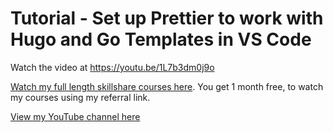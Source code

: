 # Tutorial - Set up Prettier to work with Hugo and Go Templates in VS Code

Watch the video at <https://youtu.be/1L7b3dm0j9o>

[Watch my full length skillshare courses here](https://www.skillshare.com/r/user/sean_emerson?gr_tch_ref=on&gr_trp=off). You get 1 month free, to watch my courses using my referral link.

[View my YouTube channel here](https://www.youtube.com/channel/UCtlnMUJr68ytsr11_dv_elg)
